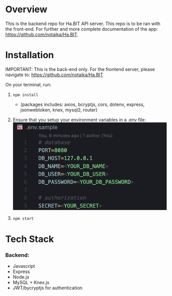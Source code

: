 # Overview
This is the backend repo for Ha.BIT API server. This repo is to be ran with the front-end. For further and more complete documentation of the app: https://github.com/notaika/Ha.BIT. 

# Installation
IMPORTANT: This is the back-end only. For the frontend server, please navigate to: https://github.com/notaika/Ha.BIT

On your terminal, run:

1. `npm install`
    - (packages includes: axios, bcryptjs, cors, dotenv, express, jsonwebtoken, knex, mysql2, router)

2. Ensure that you setup your environment variables in a .env file: 
![env-setup example](public/images/env-setup.png)

3. `npm start`

# Tech Stack
### Backend:
- Javascript
- Express
- Node.js
- MySQL + Knex.js
- JWT/bycryptjs for authentication